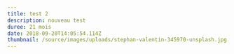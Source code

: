 ```yaml
---
title: test 2
description: nouveau test
duree: 21 mois
date: 2018-09-20T14:05:54.114Z
thumbnail: /source/images/uploads/stephan-valentin-345970-unsplash.jpg
---
```



